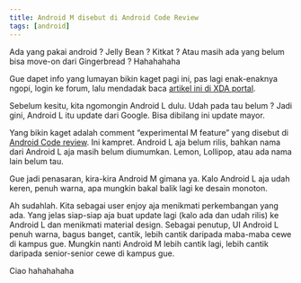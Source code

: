 ```yaml
---
title: Android M disebut di Android Code Review
tags: [android]
---
```

Ada yang pakai android ? Jelly Bean ? Kitkat ? Atau masih ada yang belum bisa move-on dari Gingerbread ? Hahahahaha

Gue dapet info yang lumayan bikin kaget pagi ini, pas lagi enak-enaknya ngopi, login ke forum, lalu mendadak baca [artikel ini di XDA portal](http://www.xda-developers.com/android-m-mentions/).

<!--more-->

Sebelum kesitu, kita ngomongin Android L dulu. Udah pada tau belum ? Jadi gini, Android L itu update dari Google. Bisa dibilang ini update mayor.

Yang bikin kaget adalah comment “experimental M feature” yang disebut di [Android Code review](https://android-review.googlesource.com/#/c/107482/). Ini kampret. Android L aja belum rilis, bahkan nama dari Android L aja masih belum diumumkan. Lemon, Lollipop, atau ada nama lain belum tau.

Gue jadi penasaran, kira-kira Android M gimana ya. Kalo Android L aja udah keren, penuh warna, apa mungkin bakal balik lagi ke desain monoton.

Ah sudahlah. Kita sebagai user enjoy aja menikmati perkembangan yang ada. Yang jelas siap-siap aja buat update lagi (kalo ada dan udah rilis) ke Android L dan menikmati material design. Sebagai penutup, UI Android L penuh warna, bagus banget, cantik, lebih cantik daripada maba-maba cewe di kampus gue. Mungkin nanti Android M lebih cantik lagi, lebih cantik daripada senior-senior cewe di kampus gue.

Ciao hahahahaha
